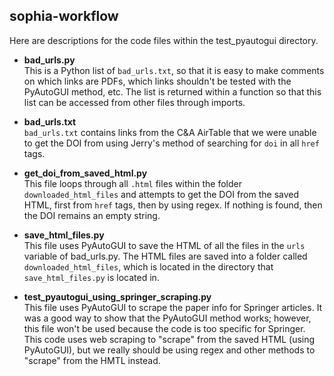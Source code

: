 ## sophia-workflow
Here are descriptions for the code files within the test_pyautogui directory.

- **bad_urls.py**\
  This is a Python list of ```bad_urls.txt```, so that it is easy to make comments on which links are PDFs, which links shouldn't be tested with the PyAutoGUI method, etc. The list is returned within a function so that this list can be accessed from other files through imports.


- **bad_urls.txt**\
  ```bad_urls.txt``` contains links from the C&A AirTable that we were unable to get the DOI from using Jerry's method of searching for ```doi``` in all ```href``` tags.
  

- **get_doi_from_saved_html.py**\
  This file loops through all ```.html``` files within the folder ```downloaded_html_files``` and attempts to get the DOI from the saved HTML, first from ```href``` tags, then by using regex. If nothing is found, then the DOI remains an empty string.
  

- **save_html_files.py**\
  This file uses PyAutoGUI to save the HTML of all the files in the ```urls``` variable of bad_urls.py. The HTML files are saved into a folder called ```downloaded_html_files```, which is located in the directory that ```save_html_files.py``` is located in.  


- **test_pyautogui_using_springer_scraping.py**\
  This file uses PyAutoGUI to scrape the paper info for Springer articles. It was a good way to show that the PyAutoGUI method works; however, this file won't be used because the code is too specific for Springer. This code uses web scraping to "scrape" from the saved HTML (using PyAutoGUI), but we really should be using regex and other methods to "scrape" from the HMTL instead.
  
